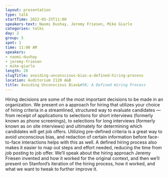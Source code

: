 ```yaml
---
layout: presentation
type: talk 
startTime: 2022-05-25T11:00
speakers-text: Naomi Dushay, Jeremy Friesen, Mike Giarlo
categories: talks
day: 2
group: 5
spot: 1
time: 11:00 AM
speakers:
- naomi-dushay
- jeremy-friesen
- mike-giarlo
length: 20
slugTitle: avoiding-unconscious-bias-a-defined-hiring-process
location: Auditorium 2120 A&B
title: Avoiding Unconscious Bias&#58; A Defined Hiring Process
---
```

Hiring decisions are some of the most important decisions to be made in an organization. We present on a approach for hiring that utilizes your choice of hiring criteria in a streamlined, structured way to evaluate candidates — from receipt of applications to selections for short interviews (formerly known as phone screenings), to selections for long interviews (formerly known as on site interviews) and ultimately for determining which candidates will get job offers. Utilizing pre-defined criteria is a great way to avoid unconscious bias, and redaction of certain information before face-to-face interactions helps with this as well. A defined hiring process also makes it easier to map out steps and effort needed, reducing the time from job posting to job offer. We’ll speak about the hiring approach Jeremy Friesen invented and how it worked for the original context, and then we’ll present on Stanford’s iteration of the hiring process, how it worked, and what we want to tweak to further improve it.